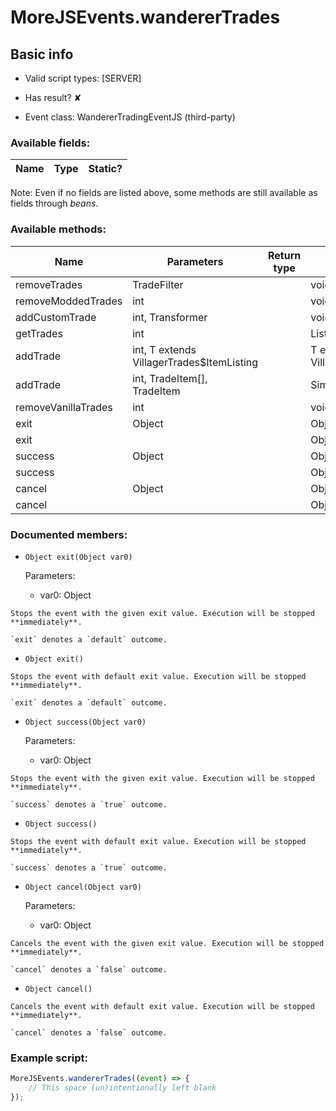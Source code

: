 # MoreJSEvents.wandererTrades

## Basic info

- Valid script types: [SERVER]

- Has result? ✘

- Event class: WandererTradingEventJS (third-party)

### Available fields:

| Name | Type | Static? |
| ---- | ---- | ------- |

Note: Even if no fields are listed above, some methods are still available as fields through *beans*.

### Available methods:

| Name | Parameters | Return type | Static? |
| ---- | ---------- | ----------- | ------- |
| removeTrades | TradeFilter |  | void | ✘ |
| removeModdedTrades | int |  | void | ✘ |
| addCustomTrade | int, Transformer |  | void | ✘ |
| getTrades | int |  | List<VillagerTrades$ItemListing> | ✘ |
| addTrade | int, T extends VillagerTrades$ItemListing |  | T extends VillagerTrades$ItemListing | ✘ |
| addTrade | int, TradeItem[], TradeItem |  | SimpleTrade | ✘ |
| removeVanillaTrades | int |  | void | ✘ |
| exit | Object |  | Object | ✘ |
| exit |  |  | Object | ✘ |
| success | Object |  | Object | ✘ |
| success |  |  | Object | ✘ |
| cancel | Object |  | Object | ✘ |
| cancel |  |  | Object | ✘ |


### Documented members:

- `Object exit(Object var0)`

  Parameters:
  - var0: Object

```
Stops the event with the given exit value. Execution will be stopped **immediately**.

`exit` denotes a `default` outcome.
```

- `Object exit()`
```
Stops the event with default exit value. Execution will be stopped **immediately**.

`exit` denotes a `default` outcome.
```

- `Object success(Object var0)`

  Parameters:
  - var0: Object

```
Stops the event with the given exit value. Execution will be stopped **immediately**.

`success` denotes a `true` outcome.
```

- `Object success()`
```
Stops the event with default exit value. Execution will be stopped **immediately**.

`success` denotes a `true` outcome.
```

- `Object cancel(Object var0)`

  Parameters:
  - var0: Object

```
Cancels the event with the given exit value. Execution will be stopped **immediately**.

`cancel` denotes a `false` outcome.
```

- `Object cancel()`
```
Cancels the event with default exit value. Execution will be stopped **immediately**.

`cancel` denotes a `false` outcome.
```



### Example script:

```js
MoreJSEvents.wandererTrades((event) => {
	// This space (un)intentionally left blank
});
```

